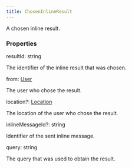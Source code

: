 ```yaml
---
title: ChosenInlineResult
---
```


A chosen inline result.

### Properties

<div class="flex flex-col gap-3"><div><div class="flex gap-2"><div class="font-mono p" id="p_resultId" data-anchor><span class="font-bold">resultId</span><span class="opacity-50">:</span> <span>string</span></div></div><div class="pl-3"><div class="no-margin">

The identifier of the inline result that was chosen.

</div></div></div><div><div class="flex gap-2"><div class="font-mono p" id="p_from" data-anchor><span class="font-bold">from</span><span class="opacity-50">:</span> <a href="/gh/types/user"  >User</a></div></div><div class="pl-3"><div class="no-margin">

The user who chose the result.

</div></div></div><div><div class="flex gap-2"><div class="font-mono p" id="p_location" data-anchor><span class="font-bold">location</span><span class="opacity-50"><span title="Optional" class="cursor-help">?</span>:</span> <a href="/gh/types/location"  >Location</a></div></div><div class="pl-3"><div class="no-margin">

The location of the user who chose the result.

</div></div></div><div><div class="flex gap-2"><div class="font-mono p" id="p_inlineMessageId" data-anchor><span class="font-bold">inlineMessageId</span><span class="opacity-50"><span title="Optional" class="cursor-help">?</span>:</span> <span>string</span></div></div><div class="pl-3"><div class="no-margin">

Identifier of the sent inline message.

</div></div></div><div><div class="flex gap-2"><div class="font-mono p" id="p_query" data-anchor><span class="font-bold">query</span><span class="opacity-50">:</span> <span>string</span></div></div><div class="pl-3"><div class="no-margin">

The query that was used to obtain the result.

</div></div></div></div>

